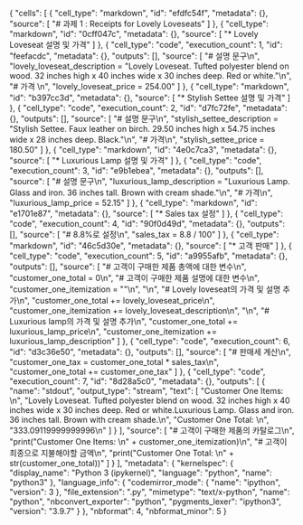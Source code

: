 {
 "cells": [
  {
   "cell_type": "markdown",
   "id": "efdfc54f",
   "metadata": {},
   "source": [
    "# 과제 1 : Receipts for Lovely Loveseats"
   ]
  },
  {
   "cell_type": "markdown",
   "id": "0cff047c",
   "metadata": {},
   "source": [
    "* Lovely Loveseat 설명 및 가격"
   ]
  },
  {
   "cell_type": "code",
   "execution_count": 1,
   "id": "feefacdc",
   "metadata": {},
   "outputs": [],
   "source": [
    "# 설명 문구\n",
    "lovely_loveseat_description = \"Lovely Loveseat. Tufted polyester blend on wood. 32 inches high x 40 inches wide x 30 inches deep. Red or white.\"\n",
    "# 가격 \n",
    "lovely_loveseat_price = 254.00"
   ]
  },
  {
   "cell_type": "markdown",
   "id": "b397cc3d",
   "metadata": {},
   "source": [
    "* Stylish Settee 설명 및 가격"
   ]
  },
  {
   "cell_type": "code",
   "execution_count": 2,
   "id": "d7fc72fe",
   "metadata": {},
   "outputs": [],
   "source": [
    "# 설명 문구\n",
    "stylish_settee_description = \"Stylish Settee. Faux leather on birch. 29.50 inches high x 54.75 inches wide x 28 inches deep. Black.\"\n",
    "# 가격\n",
    "stylish_settee_price = 180.50"
   ]
  },
  {
   "cell_type": "markdown",
   "id": "4e0c7ca3",
   "metadata": {},
   "source": [
    "* Luxurious Lamp 설명 및 가격"
   ]
  },
  {
   "cell_type": "code",
   "execution_count": 3,
   "id": "e9b1ebea",
   "metadata": {},
   "outputs": [],
   "source": [
    "# 설명 문구\n",
    "luxurious_lamp_description = \"Luxurious Lamp. Glass and iron. 36 inches tall. Brown with cream shade.\"\n",
    "# 가격\n",
    "luxurious_lamp_price = 52.15"
   ]
  },
  {
   "cell_type": "markdown",
   "id": "e1701e87",
   "metadata": {},
   "source": [
    "* Sales tax 설정"
   ]
  },
  {
   "cell_type": "code",
   "execution_count": 4,
   "id": "90f0d49d",
   "metadata": {},
   "outputs": [],
   "source": [
    "# 8.8%로 설정\n",
    "sales_tax =  8.8 / 100"
   ]
  },
  {
   "cell_type": "markdown",
   "id": "46c5d30e",
   "metadata": {},
   "source": [
    "* 고객 판매"
   ]
  },
  {
   "cell_type": "code",
   "execution_count": 5,
   "id": "a9955afb",
   "metadata": {},
   "outputs": [],
   "source": [
    "# 고객이 구매한 제품 총액에 대한 변수\n",
    "customer_one_total = 0\n",
    "# 고객이 구매한 제품 설명에 대한 변수\n",
    "customer_one_itemization = \"\"\n",
    "\n",
    "# Lovely loveseat의 가격 및 설명 추가\n",
    "customer_one_total += lovely_loveseat_price\n",
    "customer_one_itemization += lovely_loveseat_description\n",
    "\n",
    "# Luxurious lamp의 가격 및 설명 추가\n",
    "customer_one_total += luxurious_lamp_price\n",
    "customer_one_itemization += luxurious_lamp_description"
   ]
  },
  {
   "cell_type": "code",
   "execution_count": 6,
   "id": "d3c36e50",
   "metadata": {},
   "outputs": [],
   "source": [
    "# 판매세 계산\n",
    "customer_one_tax = customer_one_total * sales_tax\n",
    "customer_one_total += customer_one_tax"
   ]
  },
  {
   "cell_type": "code",
   "execution_count": 7,
   "id": "8d28a5c0",
   "metadata": {},
   "outputs": [
    {
     "name": "stdout",
     "output_type": "stream",
     "text": [
      "Customer One Items: \n",
      "Lovely Loveseat. Tufted polyester blend on wood. 32 inches high x 40 inches wide x 30 inches deep. Red or white.Luxurious Lamp. Glass and iron. 36 inches tall. Brown with cream shade.\n",
      "Customer One Total: \n",
      "333.09119999999996\n"
     ]
    }
   ],
   "source": [
    "# 고객이 구매한 제품의 카탈로그\n",
    "print(\"Customer One Items: \\n\" + customer_one_itemization)\n",
    "# 고객이 최종으로 지불해야할 금액\n",
    "print(\"Customer One Total: \\n\" + str(customer_one_total))"
   ]
  }
 ],
 "metadata": {
  "kernelspec": {
   "display_name": "Python 3 (ipykernel)",
   "language": "python",
   "name": "python3"
  },
  "language_info": {
   "codemirror_mode": {
    "name": "ipython",
    "version": 3
   },
   "file_extension": ".py",
   "mimetype": "text/x-python",
   "name": "python",
   "nbconvert_exporter": "python",
   "pygments_lexer": "ipython3",
   "version": "3.9.7"
  }
 },
 "nbformat": 4,
 "nbformat_minor": 5
}
